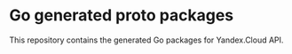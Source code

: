 # Go generated proto packages

This repository contains the generated Go packages for Yandex.Cloud API.
